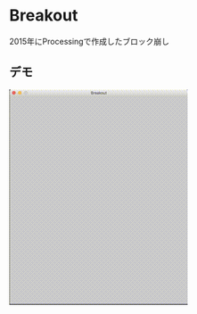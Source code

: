 # Breakout
2015年にProcessingで作成したブロック崩し

## デモ
![result](https://github.com/kmdkuk/breakout/blob/media/breakout-demo.gif)